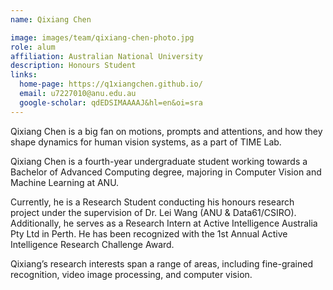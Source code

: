 ```yaml
---
name: Qixiang Chen

image: images/team/qixiang-chen-photo.jpg
role: alum
affiliation: Australian National University
description: Honours Student 
links:
  home-page: https://q1xiangchen.github.io/
  email: u7227010@anu.edu.au
  google-scholar: qdEDSIMAAAAJ&hl=en&oi=sra
---
```


Qixiang Chen is a big fan on motions, prompts and attentions, and how they shape dynamics for human vision systems, as a part of TIME Lab.

Qixiang Chen is a fourth-year undergraduate student working towards a Bachelor of Advanced Computing degree, majoring in Computer Vision and Machine Learning at ANU.

Currently, he is a Research Student conducting his honours research project under the supervision of Dr. Lei Wang (ANU & Data61/CSIRO). Additionally, he serves as a Research Intern at Active Intelligence Australia Pty Ltd in Perth. He has been recognized with the 1st Annual Active Intelligence Research Challenge Award.

Qixiang’s research interests span a range of areas, including fine-grained recognition, video image processing, and computer vision.
